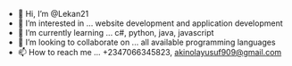 - 👋 Hi, I’m @Lekan21
- 👀 I’m interested in ... website development and application development
- 🌱 I’m currently learning ... c#, python, java, javascript
- 💞️ I’m looking to collaborate on ... all available programming languages
- 📫 How to reach me ... +2347066345823, akinolayusuf909@gmail.com

<!---
Lekan21/Lekan21 is a ✨ special ✨ repository because its `README.md` (this file) appears on your GitHub profile.
You can click the Preview link to take a look at your changes.
--->
